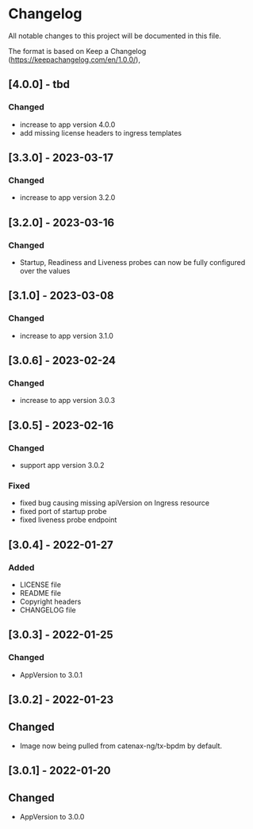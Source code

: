 # Changelog

All notable changes to this project will be documented in this file.

The format is based on Keep a Changelog (https://keepachangelog.com/en/1.0.0/),

## [4.0.0] - tbd

### Changed

- increase to app version 4.0.0
- add missing license headers to ingress templates

## [3.3.0] - 2023-03-17

### Changed

- increase to app version 3.2.0

## [3.2.0] - 2023-03-16

### Changed

- Startup, Readiness and Liveness probes can now be fully configured over the values

## [3.1.0] - 2023-03-08

### Changed

- increase to app version 3.1.0

## [3.0.6] - 2023-02-24

### Changed

- increase to app version 3.0.3

## [3.0.5] - 2023-02-16

### Changed

- support app version 3.0.2

### Fixed

- fixed bug causing missing apiVersion on Ingress resource
- fixed port of startup probe
- fixed liveness probe endpoint

## [3.0.4] - 2022-01-27

### Added

- LICENSE file
- README file
- Copyright headers
- CHANGELOG file

## [3.0.3] - 2022-01-25

### Changed

- AppVersion to 3.0.1

## [3.0.2] - 2022-01-23

## Changed

- Image now being pulled from catenax-ng/tx-bpdm by default.

## [3.0.1] - 2022-01-20

## Changed

- AppVersion to 3.0.0